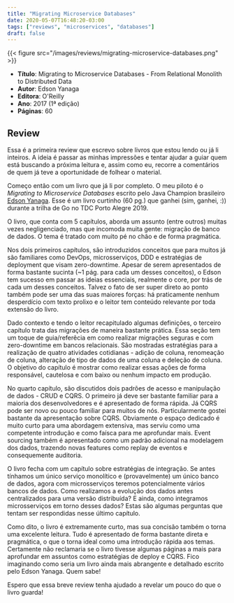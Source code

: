 ```yaml
---
title: "Migrating Microservice Databases"
date: 2020-05-07T16:48:20-03:00
tags: ["reviews", "microservices", "databases"]
draft: false
---
```


{{< figure src="/images/reviews/migrating-microservice-databases.png"  >}}

* __Título__: Migrating to Microservice Databases - From Relational Monolith to Distributed Data
* __Autor__: Edson Yanaga
* __Editora__: O'Reilly
* __Ano__: 2017 (1ª edição)
* __Páginas__: 60

## Review

Essa é a primeira review que escrevo sobre livros que estou lendo ou já li inteiros. A ideia é passar as minhas impressões e tentar ajudar a guiar quem está buscando a próxima leitura e, assim como eu, recorre a comentários de quem já teve a oportunidade de folhear o material.

Começo então com um livro que já li por completo. O meu piloto é o *Migrating to Microservice Databases* escrito pelo Java Champion brasileiro [Edson Yanaga](https://yanaga.io/). Esse é um livro curtinho (60 pg.) que ganhei (sim, ganhei, :)) durante a trilha de Go no TDC Porto Alegre 2019.

O livro, que conta com 5 capítulos, aborda um assunto (entre outros) muitas vezes negligenciado, mas que incomoda muita gente: migração de banco de dados. O tema é tratado com muito pé no chão e de forma pragmática.

Nos dois primeiros capítulos, são introduzidos conceitos que para muitos já são familiares como DevOps, microsserviços, DDD e estratégias de deployment que visam zero-downtime. Apesar de serem apresentados de forma bastante sucinta (~1 pág. para cada um desses conceitos), o Edson tem sucesso em passar as ideias essenciais, realmente o core, por trás de cada um desses conceitos. Talvez o fato de ser super direto ao ponto também pode ser uma das suas maiores forças: há praticamente nenhum desperdício com texto prolixo e o leitor tem conteúdo relevante por toda extensão do livro.

Dado contexto e tendo o leitor recapitulado algumas definições, o terceiro capítulo trata das migrações de maneira bastante prática. Essa seção tem um toque de guia/referêcia em como realizar migrações seguras e com zero-downtime em bancos relacionais. São mostradas estratégias para a realização de quatro atividades cotidianas - adição de coluna, renomeação de coluna, alteração de tipo de dados de uma coluna e deleção de coluna. O objetivo do capítulo é mostrar como realizar essas ações de forma responsável, cautelosa e com baixo ou nenhum impacto em produção.

No quarto capítulo, são discutidos dois padrões de acesso e manipulação de dados - CRUD e CQRS. O primeiro já deve ser bastante familiar para a maioria dos desenvolvedores e é apresentado de forma rápida. Já CQRS pode ser novo ou pouco familiar para muitos de nós. Particularmente gostei bastante da apresentação sobre CQRS. Obviamente o espaço dedicado é muito curto para uma abordagem extensiva, mas serviu como uma competente introdução e como faísca para me aprofundar mais. Event sourcing também é apresentado como um padrão adicional na  modelagem dos dados, trazendo novas features como replay de eventos e consequemente auditoria.

O livro fecha com um capítulo sobre estratégias de integração. Se antes tínhamos um único serviço monolítico e (provavelmente) um único banco de dados, agora com microsserviços teremos potencialmente vários bancos de dados. Como realizamos a evolução dos dados antes centralizados para uma versão distribuída? E ainda, como integramos microsserviços em torno desses dados? Estas são algumas perguntas que tentam ser respondidas nesse último capítulo.

Como dito, o livro é extremamente curto, mas sua concisão também o torna uma excelente leitura. Tudo é apresentado de forma bastante direta e pragmática, o que o torna ideal como uma introdução rápida aos temas. Certamente não reclamaria se o livro tivesse algumas páginas a mais para aprofundar em assuntos como estratégias de deploy e CQRS. Fico imaginando como seria um livro ainda mais abrangente e detalhado escrito pelo Edson Yanaga. Quem sabe!

Espero que essa breve review tenha ajudado a revelar um pouco do que o livro guarda!
